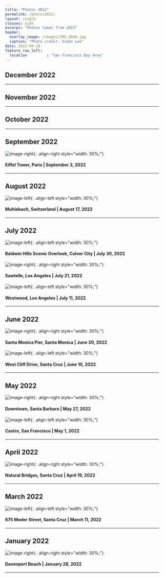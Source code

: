 ```yaml
---
title: "Photos 2022"
permalink: /photos2022/
layout: single 
classes: wide
excerpt: "Photos taken from 2022"
header:
  overlay_image: /images/IMG_9046.jpg
  caption: "Photo credit: Simon Lee"
date: 2022-09-10
feature_row_left:
  location         : "San Francisco Bay Area"
---
```


## December 2022

---

## November 2022

---

## October 2022

---

## September 2022

![image-right](/images/Sep.jpg){: .align-right style="width: 30%;"}
#### Eiffel Tower, Paris | September 3, 2022

---

## August 2022
![image-left](/images/august.jpg){: .align-left style="width: 30%;"}
#### Muhlebach, Switzerland | August 17, 2022




---

## July 2022

![image-left](/images/july3.jpg){: .align-left style="width: 30%;"}
#### Baldwin Hills Scenic Overlook, Culver City | July 30, 2022

![image-right](/images/july2.jpg){: .align-right style="width: 30%;"}
#### Sawtelle, Los Angeles | July 21, 2022

![image-left](/images/july.jpg){: .align-left style="width: 30%;"}
#### Westwood, Los Angeles | July 11, 2022
---

## June 2022

![image-right](/images/june.jpg){: .align-right style="width: 30%;"}
#### Santa Monica Pier, Santa Monica | June 30, 2022

![image-left](/images/june2.jpg){: .align-left style="width: 30%;"}
#### West Cliff Drive, Santa Cruz | June 10, 2022
---

## May 2022

![image-right](/images/may2.jpg){: .align-right style="width: 30%;"}
#### Downtown, Santa Barbara | May 27, 2022

![image-left](/images/may1.jpg){: .align-left style="width: 30%;"}
#### Castro, San Francisco | May 1, 2022

---

## April 2022

![image-right](/images/april.jpg){: .align-right style="width: 30%;"}
#### Natural Bridges, Santa Cruz | April 19, 2022

---

## March 2022

![image-left](/images/march.jpg){: .align-left style="width: 30%;"}

#### 675 Meder Street, Santa Cruz | March 11, 2022

---

## January 2022

![image-right](/images/jan.jpg){: .align-right style="width: 30%;"}

#### Davenport Beach | January 28, 2022

---
